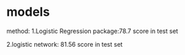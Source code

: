 
# models

method:
1.Logistic Regression package:78.7 score in test set 

2.logistic network: 81.56 score in test set
